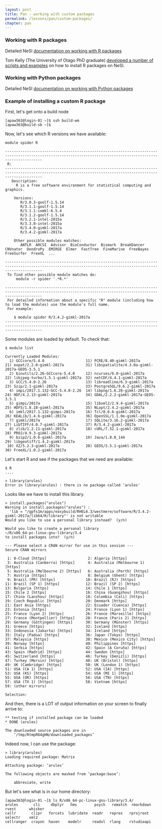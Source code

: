 ```yaml
---
layout: post
title: Pan - working with custom packages
permalink: /lessons/pan/custom-packages/
chapter: pan
---
```



### Working with R packages
Detailed NeSI [documentation on working with R packages](https://support.nesi.org.nz/hc/en-gb/articles/209338087-R#dealing-with-packages)

Tom Kelly (The University of Otago PhD graduate) [developed a number of scripts and examples](https://github.com/TomKellyGenetics/install.nesi) on how to install R packages on NeSI.

### Working with Python packages
Detailed NeSI [documentation on working with Python packages](https://support.nesi.org.nz/hc/en-gb/articles/207782537-Python#third-party-modules)


### Example of installing a custom R package

First, let's get onto a build node

```
[apaw363@login-01 ~]$ ssh build-wm
[apaw363@build-sb ~]$
```

Now, let's see which R versions we have available:

```
module spider R

-------------------------------------------------------------------------------------------------------------------------------------------------------------
 R:
-------------------------------------------------------------------------------------------------------------------------------------------------------------
   Description:
     R is a free software environment for statistical computing and graphics.

    Versions:
       R/3.0.3-goolf-1.5.14
       R/3.1.1-goolf-1.5.14
       R/3.1.1-iomkl-6.5.4
       R/3.1.2-goolf-1.5.14
       R/3.2.1-intel-2015a
       R/3.3.0-intel-2015a
       R/3.4.0-gimkl-2017a
       R/3.4.2-gimkl-2017a

    Other possible modules matches:
       ANTLR  ARCSI  Advisor  BioConductor  Bismark  BreakDancer  CNVnator  DendroPy  EMIRGE  Elmer  FastTree  FineMarine  FreeBayes  FreeSurfer  FreeXL  ...

-------------------------------------------------------------------------------------------------------------------------------------------------------------
 To find other possible module matches do:
     module -r spider '.*R.*'

-------------------------------------------------------------------------------------------------------------------------------------------------------------
 For detailed information about a specific "R" module (including how to load the modules) use the module's full name.
 For example:

    $ module spider R/3.4.2-gimkl-2017a
-------------------------------------------------------------------------------------------------------------------------------------------------------------

```

Some modules are loaded by default. To check that:
```
$ module list

Currently Loaded Modules:
  1) GCCcore/5.4.0                   11) PCRE/8.40-gimkl-2017a        21) expat/2.2.0-gimkl-2017a          31) libspatialite/4.3.0a-gimkl-2017a-GEOS-3.5.1
  2) binutils/2.26-GCCcore-5.4.0     12) ncurses/6.0-gimkl-2017a      22) libjpeg-turbo/1.5.1-gimkl-2017a  32) netCDF/4.4.1-gimkl-2017a
  3) GCC/5.4.0-2.26                  13) libreadline/6.3-gimkl-2017a  23) Szip/2.1-gimkl-2017a             33) PostgreSQL/9.6.2-gimkl-2017a
  4) impi/2017.1.132-GCC-5.4.0-2.26  14) libpng/1.6.28-gimkl-2017a    24) HDF/4.2.13-gimkl-2017a           34) GDAL/2.2.2-gimkl-2017a-GEOS-3.5.1
  5) gimpi/2017a                     15) libxml2/2.9.4-gimkl-2017a    25) HDF5/1.8.18-gimkl-2017a          35) NLopt/2.4.2-gimkl-2017a
  6) imkl/2017.1.132-gimpi-2017a     16) Tcl/8.6.6-gimkl-2017a        26) KEALib/1.4.6-gimkl-2017a         36) OpenSSL/1.1.0e-gimkl-2017a
  7) gimkl/2017a                     17) SQLite/3.16.2-gimkl-2017a    27) LibTIFF/4.0.7-gimkl-2017a        37) R/3.4.2-gimkl-2017a
  8) zlib/1.2.11-gimkl-2017a         18) cURL/7.52.1-gimkl-2017a      28) PROJ/4.9.3-gimkl-2017a
  9) bzip2/1.0.6-gimkl-2017a         19) Java/1.8.0_144               29) libgeotiff/1.4.2-gimkl-2017a
 10) XZ/5.2.3-gimkl-2017a            20) GEOS/3.5.1-gimkl-2017a       30) FreeXL/1.0.2-gimkl-2017a

```



Let's start R and see if the packages that we need are available:

```
$ R
....

> library(arules)
Error in library(arules) : there is no package called ‘arules'

```
Looks like we have to install  this library.

```
> install.packages("arules")
Warning in install.packages("arules") :
  'lib = "/gpfs1m/apps/easybuild/RHEL6.3/westmere/software/R/3.4.2-gimkl-2017a/lib64/R/library"' is not writable
Would you like to use a personal library instead?  (y/n)
```

```
Would you like to create a personal library
~/R/x86_64-pc-linux-gnu-library/3.4
to install packages into?  (y/n)
```


```
--- Please select a CRAN mirror for use in this session ---
Secure CRAN mirrors

 1: 0-Cloud [https]                   2: Algeria [https]
 3: Australia (Canberra) [https]      4: Australia (Melbourne 1) [https]
 5: Australia (Melbourne 2) [https]   6: Australia (Perth) [https]
 7: Austria [https]                   8: Belgium (Ghent) [https]
 9: Brazil (PR) [https]              10: Brazil (RJ) [https]
11: Brazil (SP 1) [https]            12: Brazil (SP 2) [https]
13: Bulgaria [https]                 14: Chile 1 [https]
15: Chile 2 [https]                  16: China (Guangzhou) [https]
17: China (Lanzhou) [https]          18: Colombia (Cali) [https]
19: Czech Republic [https]           20: Denmark [https]
21: East Asia [https]                22: Ecuador (Cuenca) [https]
23: Estonia [https]                  24: France (Lyon 1) [https]
25: France (Lyon 2) [https]          26: France (Marseille) [https]
27: France (Montpellier) [https]     28: France (Paris 2) [https]
29: Germany (Göttingen) [https]      30: Germany (Münster) [https]
31: Greece [https]                   32: Iceland [https]
33: Indonesia (Jakarta) [https]      34: Ireland [https]
35: Italy (Padua) [https]            36: Japan (Tokyo) [https]
37: Malaysia [https]                 38: Mexico (Mexico City) [https]
39: Norway [https]                   40: Philippines [https]
41: Serbia [https]                   42: Spain (A Coruña) [https]
43: Spain (Madrid) [https]           44: Sweden [https]
45: Switzerland [https]              46: Turkey (Denizli) [https]
47: Turkey (Mersin) [https]          48: UK (Bristol) [https]
49: UK (Cambridge) [https]           50: UK (London 1) [https]
51: USA (CA 1) [https]               52: USA (IA) [https]
53: USA (KS) [https]                 54: USA (MI 1) [https]
55: USA (OR) [https]                 56: USA (TN) [https]
57: USA (TX 1) [https]               58: Vietnam [https]
59: (other mirrors)

Selection:

```

And then, there is a LOT of output information on your screen to finally arrive to:

```
** testing if installed package can be loaded
* DONE (arules)

The downloaded source packages are in
    ‘/tmp/RtmpR64gHN/downloaded_packages’
```

Indeed now, I can use the package:
```
> library(arules)
Loading required package: Matrix

Attaching package: ‘arules’

The following objects are masked from ‘package:base’:

    abbreviate, write
```

But let's see what is in our home directory:

```
[apaw363@login-01 ~]$ ls R/x86_64-pc-linux-gnu-library/3.4/
arules       cli     dbplyr   hms        psych   rematch  rmarkdown   rvest      whisker
callr       clipr   forcats  lubridate  readr   reprex   rprojroot   selectr    xml2
cellranger  crayon  haven    modelr     readxl  rlang    rstudioapi
```
